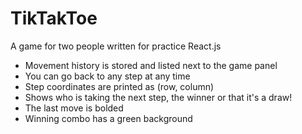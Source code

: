 # TikTakToe
 A game for two people written for practice React.js
 
 - Movement history is stored and listed next to the game panel
 - You can go back to any step at any time
 - Step coordinates are printed as (row, column)
 - Shows who is taking the next step, the winner or that it's a draw!
 - The last move is bolded
 - Winning combo has a green background